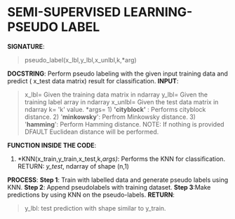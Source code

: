 # SEMI-SUPERVISED LEARNING- PSEUDO LABEL

**SIGNATURE**: 
>pseudo_label(x_lbl,y_lbl,x_unlbl,k,*arg)

**DOCSTRING**:
Perform pseudo labeling with the given input training data and predict ( x_test data matrix) result for classification.
**INPUT**:
>x_lbl= Given the training data matrix in ndarray
y_lbl= Given the training label array in ndarray
x_unlbl= Given the test data matrix in ndarray
k= 'k' value.
*args= 1) **'cityblock'** : Performs cityblock distance. 2) '**minkowsky**': Perfrom Minkowsky distance. 3) '**hamming**': Perform Hamming distance.
NOTE: If nothing is provided DFAULT Euclidean distance will be performed.

**FUNCTION INSIDE THE CODE**:
1) *KNN(x_train,y_train,x_test,k,*args)*: Performs the KNN for classification.
RETURN: *y_test*, ndarray of shape (n,1)

**PROCESS**:
**Step 1**: Train with labelled data and generate pseudo labels using KNN.
**Step 2**: Append pseudolabels with training dataset.
**Step 3**:Make predictions by using KNN on the pseudo-labels.
**RETURN**: 
>y_lbl: test prediction with shape similar to y_train.
